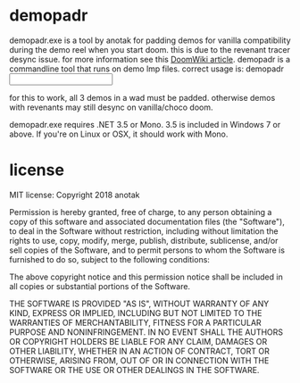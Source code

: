 # demopadr
demopadr.exe is a tool by anotak for padding demos for vanilla compatibility during the demo reel when
you start doom. this is due to the revenant tracer desync issue.
for more information see this [DoomWiki article](https://doomwiki.org/wiki/Revenant_tracers_desync_internal_demos).
demopadr is a commandline tool that runs on demo lmp files.
correct usage is:
      demopadr <input> <output>

for this to work, all 3 demos in a wad must be padded. otherwise demos with revenants may still desync on vanilla/choco doom.

demopadr.exe requires .NET 3.5 or Mono. 3.5 is included in Windows 7 or above. If you're on Linux or OSX, it should work with Mono.

# license
MIT license:
Copyright 2018 anotak

Permission is hereby granted, free of charge, to any person obtaining a copy of this software and associated documentation files (the "Software"), to deal in the Software without restriction, including without limitation the rights to use, copy, modify, merge, publish, distribute, sublicense, and/or sell copies of the Software, and to permit persons to whom the Software is furnished to do so, subject to the following conditions:

The above copyright notice and this permission notice shall be included in all copies or substantial portions of the Software.

THE SOFTWARE IS PROVIDED "AS IS", WITHOUT WARRANTY OF ANY KIND, EXPRESS OR IMPLIED, INCLUDING BUT NOT LIMITED TO THE WARRANTIES OF MERCHANTABILITY, FITNESS FOR A PARTICULAR PURPOSE AND NONINFRINGEMENT. IN NO EVENT SHALL THE AUTHORS OR COPYRIGHT HOLDERS BE LIABLE FOR ANY CLAIM, DAMAGES OR OTHER LIABILITY, WHETHER IN AN ACTION OF CONTRACT, TORT OR OTHERWISE, ARISING FROM, OUT OF OR IN CONNECTION WITH THE SOFTWARE OR THE USE OR OTHER DEALINGS IN THE SOFTWARE.
